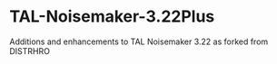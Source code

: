 # TAL-Noisemaker-3.22Plus
Additions and enhancements to TAL Noisemaker 3.22 as forked from DISTRHRO
